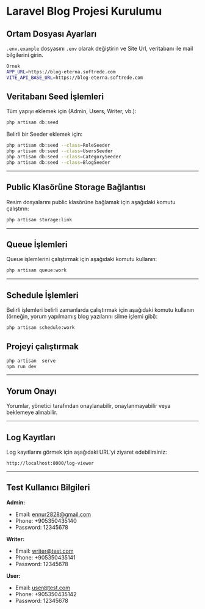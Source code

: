 
# Laravel Blog Projesi Kurulumu

## Ortam Dosyası Ayarları

`.env.example` dosyasını `.env` olarak değiştirin ve Site Url, veritabanı ile mail bilgilerini girin.

```sh
Örnek
APP_URL=https://blog-eterna.softrede.com
VITE_API_BASE_URL=https://blog-eterna.softrede.com

```

## Veritabanı Seed İşlemleri

Tüm yapıyı eklemek için (Admin, Users, Writer, vb.):

```sh
php artisan db:seed
```

Belirli bir Seeder eklemek için:

```sh
php artisan db:seed --class=RoleSeeder
php artisan db:seed --class=UsersSeeder
php artisan db:seed --class=CategorySeeder
php artisan db:seed --class=BlogSeeder
```

---

## Public Klasörüne Storage Bağlantısı

Resim dosyalarını public klasörüne bağlamak için aşağıdaki komutu çalıştırın:

```sh
php artisan storage:link
```

---

## Queue İşlemleri

Queue işlemlerini çalıştırmak için aşağıdaki komutu kullanın:

```sh
php artisan queue:work
```

---

## Schedule İşlemleri

Belirli işlemleri belirli zamanlarda çalıştırmak için aşağıdaki komutu kullanın (örneğin, yorum yapılmamış blog yazılarını silme işlemi gibi):

```sh
php artisan schedule:work
```
## Projeyi çalıştırmak


```sh
php artisan  serve
npm run dev
```
---

## Yorum Onayı

Yorumlar, yönetici tarafından onaylanabilir, onaylanmayabilir veya beklemeye alınabilir.

---

## Log Kayıtları

Log kayıtlarını görmek için aşağıdaki URL'yi ziyaret edebilirsiniz:

```
http://localhost:8000/log-viewer
```

---

## Test Kullanıcı Bilgileri

**Admin:**

- Email: ennur2828@gmail.com
- Phone: +905350435140
- Password: 12345678

**Writer:**

- Email: writer@test.com
- Phone: +905350435141
- Password: 12345678

**User:**

- Email: user@test.com
- Phone: +905350435142
- Password: 12345678
